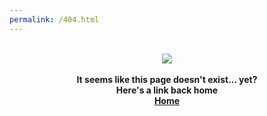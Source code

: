 ```yaml
---
permalink: /404.html
---
```

<p align="center">
  <br>
  <img src="https://objectstorage.ap-seoul-1.oraclecloud.com/n/cn0yxy9huccd/b/helianthus/o/Images%2F404.png">
  <br>
  <br>
  <b> It seems like this page doesn't exist... yet?<b><br>
  <b>Here's a link back home</b><br>
  <a href="https://leveloneadventure.me/">Home</a>
  
</p>
